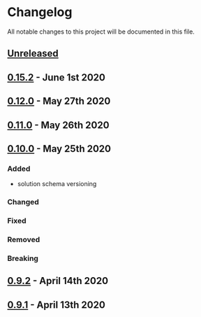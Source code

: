 # Changelog

All notable changes to this project will be documented in this file.

## [Unreleased][HEAD]

## [0.15.2] - June 1st 2020


## [0.12.0] - May 27th 2020


## [0.11.0] - May 26th 2020


## [0.10.0] - May 25th 2020

### Added

- solution schema versioning

### Changed
### Fixed
### Removed
### Breaking

## [0.9.2] - April 14th 2020


## [0.9.1] - April 13th 2020


[0.9.1]: https://github.com/Esri/solution.js/compare/a41f3b856898e7fbac679ffb44de1c38f55260e3...v0.9.1 "v0.9.1"
[0.9.2]: https://github.com/Esri/solution.js/compare/v0.9.1...v0.9.2 "v0.9.2"
[0.10.0]: https://github.com/Esri/solution.js/compare/v0.9.2...v0.10.0 "v0.10.0"
[0.11.0]: https://github.com/Esri/solution.js/compare/v0.10.0...v0.11.0 "v0.11.0"
[0.12.0]: https://github.com/Esri/solution.js/compare/v0.11.0...v0.12.0 "v0.12.0"
[0.15.2]: https://github.com/Esri/solution.js/compare/v0.12.0...v0.15.2 "v0.15.2"
[HEAD]: https://github.com/Esri/solution.js/compare/v0.15.2...HEAD "Unreleased Changes"
